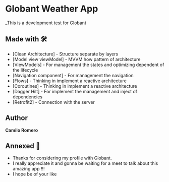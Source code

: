 # Globant Weather App

_This is a development test for Globant


## Made with 🛠️
* [Clean Architecture] - Structure separate by layers
* [Model view viewModel] - MVVM how pattern of architecture
* [ViewModels] - For management the states and optimizing dependent of the lifecycle
* [Navigation component] - For management the navigation
* [Flows] - Thinking in implement a reactive architecture
* [Coroutines] - Thinking in implement a reactive architecture
* [Dagger Hilt] - For implement the management and inject of dependencies
* [Retrofit2] - Connection with the server



## Author
**Camilo Romero**


## Annexed 🎁
*  Thanks for considering my profile with Globant.
* I really appreciate it and gonna be waiting for a meet to talk about this amazing app !!!
* I hope be of your like 
